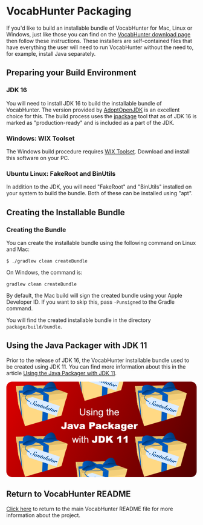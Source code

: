 # VocabHunter Packaging

If you'd like to build an installable bundle of VocabHunter for Mac, Linux or Windows, just like those you can find on the [VocabHunter download page](https://vocabhunter.github.io/download/) then follow these instructions.  These installers are self-contained files that have everything the user will need to run VocabHunter without the need to, for example, install Java separately.

## Preparing your Build Environment

### JDK 16

You will need to install JDK 16 to build the installable bundle of VocabHunter.  The version provided by [AdoptOpenJDK](https://adoptopenjdk.net/) is an excellent choice for this.  The build process uses the [jpackage](https://docs.oracle.com/en/java/javase/16/jpackage/) tool that as of JDK 16 is marked as "production-ready" and is included as a part of the JDK.

### Windows: WIX Toolset

The Windows build procedure requires [WIX Toolset](https://wixtoolset.org/).  Download and install this software on your PC.

### Ubuntu Linux: FakeRoot and BinUtils

In addition to the JDK, you will need "FakeRoot" and "BinUtils" installed on your system to build the bundle.  Both of these can be installed using "apt".

## Creating the Installable Bundle

### Creating the Bundle

You can create the installable bundle using the following command on Linux and Mac:
~~~
$ ./gradlew clean createBundle
~~~

On Windows, the command is:
~~~
gradlew clean createBundle
~~~

By default, the Mac build will sign the created bundle using your Apple Developer ID.  If you want to skip this, pass `-Punsigned` to the Gradle command.

You will find the created installable bundle in the directory `package/build/bundle`.

## Using the Java Packager with JDK 11

Prior to the release of JDK 16, the VocabHunter installable bundle used to be created using JDK 11.  You can find more information about this in the article [Using the Java Packager with JDK 11].

[![Using the Java Packager with JDK 11](/assets/Using-The-Java-Packager-With-JDK-11.png)][Using the Java Packager with JDK 11]

## Return to VocabHunter README

[Click here](../README.md) to return to the main VocabHunter README file for more information about the project.

[Using the Java Packager with JDK 11]:https://medium.com/@adam_carroll/java-packager-with-jdk11-31b3d620f4a8
